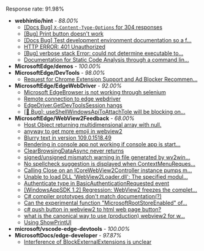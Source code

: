 Response rate: 91.98%

* **webhintio/hint** - _88.00%_
  * [[Docs Bug] `X-Content-Type-Options` for 304 responses](https://github.com/webhintio/hint/issues/5417)
  * [[Bug] Print button doesn't work](https://github.com/webhintio/hint/issues/5415)
  * [[Docs Bug] Test development environment documentation so a f...](https://github.com/webhintio/hint/issues/5404)
  * [HTTP ERROR: 401 Unauthorized](https://github.com/webhintio/hint/issues/5362)
  * [[Bug] verbose stack Error: could not determine executable to...](https://github.com/webhintio/hint/issues/5349)
  * [Documentation for Static Code Analysis through a command lin...](https://github.com/webhintio/hint/issues/5383)
* **MicrosoftEdge/demos** - _100.00%_
* **MicrosoftEdge/DevTools** - _98.00%_
  * [Request for Chrome Extension Support and Ad Blocker Recommen...](https://github.com/MicrosoftEdge/DevTools/issues/129)
* **MicrosoftEdge/EdgeWebDriver** - _92.00%_
  * [Microsoft EdgeBrowser is not working through selenium](https://github.com/MicrosoftEdge/EdgeWebDriver/issues/68)
  * [Remote connection to edge webdriver](https://github.com/MicrosoftEdge/EdgeWebDriver/issues/67)
  * [EdgeDriver.GetDevToolsSession hangs ](https://github.com/MicrosoftEdge/EdgeWebDriver/issues/65)
  * [[🐛 Bug]: useShellWindowsApiToAttachToIe will be blocking on...](https://github.com/MicrosoftEdge/EdgeWebDriver/issues/34)
* **MicrosoftEdge/WebView2Feedback** - _68.00%_
  * [Host Object returning multidimensional array with null.](https://github.com/MicrosoftEdge/WebView2Feedback/issues/3183)
  * [anyway to get more emoji in webview2](https://github.com/MicrosoftEdge/WebView2Feedback/issues/3182)
  * [Blurry text in version 109.0.1518.49](https://github.com/MicrosoftEdge/WebView2Feedback/issues/3180)
  * [Rendering in console app not working if console app is start...](https://github.com/MicrosoftEdge/WebView2Feedback/issues/3177)
  * [ClearBrowsingDataAsync never returns](https://github.com/MicrosoftEdge/WebView2Feedback/issues/3176)
  * [signed/unsigned mismatch warning in file generated by wv2win...](https://github.com/MicrosoftEdge/WebView2Feedback/issues/3169)
  * [No spellcheck suggestion is displayed when ContextMenuReques...](https://github.com/MicrosoftEdge/WebView2Feedback/issues/3142)
  * [Calling Close on an ICoreWebView2Controller instance pumps m...](https://github.com/MicrosoftEdge/WebView2Feedback/issues/3140)
  * [Unable to load DLL 'WebView2Loader.dll': The specified modul...](https://github.com/MicrosoftEdge/WebView2Feedback/issues/3172)
  * [Authenticate type in BasicAuthenticationRequested event](https://github.com/MicrosoftEdge/WebView2Feedback/issues/3170)
  * [[WindowsAppSDK 1.2] Regression: WebView2 freezes the complet...](https://github.com/MicrosoftEdge/WebView2Feedback/issues/3167)
  * [C# compiler prototypes don't match documentation(?)](https://github.com/MicrosoftEdge/WebView2Feedback/issues/3164)
  * [Can the experimental function "MicrosoftRootStoreEnabled" of...](https://github.com/MicrosoftEdge/WebView2Feedback/issues/3151)
  * [c# push button in webview2 to  html web page button?](https://github.com/MicrosoftEdge/WebView2Feedback/issues/3150)
  * [what is the canonical way to use (production) webview2 for w...](https://github.com/MicrosoftEdge/WebView2Feedback/issues/3148)
  * [Using ShowPrintUI](https://github.com/MicrosoftEdge/WebView2Feedback/issues/3143)
* **microsoft/vscode-edge-devtools** - _100.00%_
* **MicrosoftDocs/edge-developer** - _97.87%_
  * [Interference of BlockExternalExtensions is unclear](https://github.com/MicrosoftDocs/edge-developer/issues/2436)